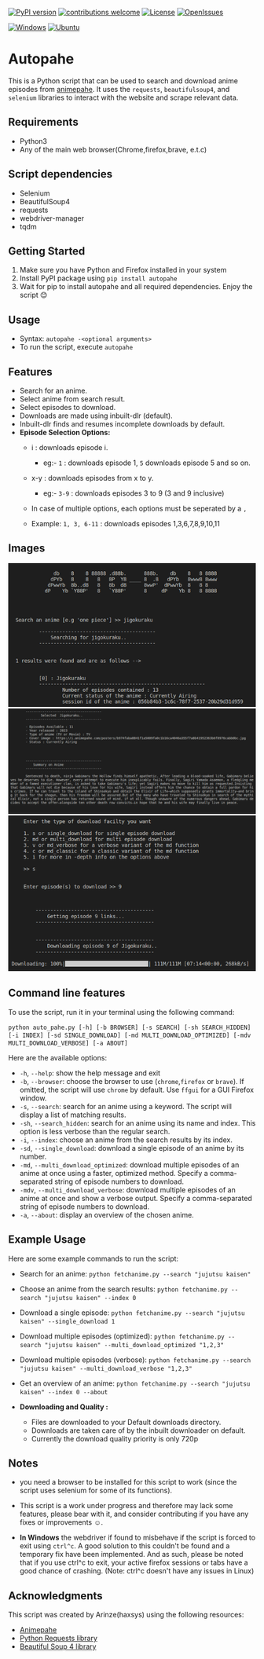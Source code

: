 
<!-- Badges -->
[![PyPI version](https://badge.fury.io/py/autopahe.svg)](https://pypi.org/project/autopahe/)
[![contributions welcome](https://img.shields.io/badge/contributions-welcome-brightgreen.svg?style=flat)](https://github.com/haxsysgit/autopahe/)
[![License](https://img.shields.io/github/license/haxsysgit/autopahe?color=brightgreen)](https://github.com/haxsysgit/autopahe/blob/main/license.md)
[![OpenIssues](https://img.shields.io/github/issues/haxsysgit/autopahe?color=important)](https://github.com/haxsysgit/autopahe/issues)
<!--LineBreak-->
[![Windows](https://img.shields.io/badge/Windows-white?style=flat-square&logo=windows&logoColor=blue)](https://github.com/haxsysgit/autopahe/)
[![Ubuntu](https://img.shields.io/badge/Ubuntu-white?style=flat-square&logo=ubuntu&logoColor=E95420)](https://github.com/haxsysgit/autopahe/)
<!-- Badges -->
# Autopahe
This is a Python script that can be used to search and download anime episodes from [animepahe](https://animepahe.com/). It uses the `requests`, `beautifulsoup4`, and `selenium` libraries to interact with the website and scrape relevant data.

## Requirements
- Python3
- Any of the main web browser(Chrome,firefox,brave, e.t.c)

## Script dependencies
- Selenium
- BeautifulSoup4
- requests
- webdriver-manager
- tqdm

## Getting Started
1. Make sure you have Python and Firefox installed in your system
2. Install PyPI package using `pip install autopahe`
3. Wait for pip to install autopahe and all required dependencies. Enjoy the script :blush:
## Usage
- Syntax: `autopahe -<optional arguments>`
- To run the script, execute `autopahe`

<!-- ![autopahe](https://user-images.githubusercontent.com/56473062/120795797-922a3b80-c557-11eb-8328-26cfb39f4187.png) -->

## Features
- Search for an anime.
- Select anime from search result.
- Select episodes to download.
- Downloads are made using inbuilt-dlr (default).
- Inbuilt-dlr finds and resumes incomplete downloads by default.
- **Episode Selection Options:**
  <!-- - `0` : downloads all the episodes of the selected anime. -->
  - i : downloads episode i.
    - eg:- `1` : downloads episode 1, `5` downloads episode 5 and so on.
    
  - x-y : downloads episodes from x to y. 
    - eg:- `3-9` : downloads episodes 3 to 9 (3 and 9 inclusive)
    
  - In case of multiple options, each options must be seperated by a `,`
  - Example: `1, 3, 6-11` : downloads episodes 1,3,6,7,8,9,10,11

## Images
![Search Utility Example](imgs/img1_top.png)
![other interaction](imgs/img2_middle.png)
![Finished Downloads](imgs/img3_last.png)



## Command line features
To use the script, run it in your terminal using the following command:

```shell
python auto_pahe.py [-h] [-b BROWSER] [-s SEARCH] [-sh SEARCH_HIDDEN] [-i INDEX] [-sd SINGLE_DOWNLOAD] [-md MULTI_DOWNLOAD_OPTIMIZED] [-mdv MULTI_DOWNLOAD_VERBOSE] [-a ABOUT]
```

Here are the available options:

- `-h`, `--help`: show the help message and exit
- `-b`, `--browser`: choose the browser to use (`chrome`,`firefox` or `brave`). If omitted, the script will use `chrome` by default. Use `ffgui` for a GUI Firefox window.
- `-s`, `--search`: search for an anime using a keyword. The script will display a list of matching results.
- `-sh`, `--search_hidden`: search for an anime using its name and index. This option is less verbose than the regular search.
- `-i`, `--index`: choose an anime from the search results by its index.
- `-sd`, `--single_download`: download a single episode of an anime by its number.
- `-md`, `--multi_download_optimized`: download multiple episodes of an anime at once using a faster, optimized method. Specify a comma-separated string of episode numbers to download.
- `-mdv`, `--multi_download_verbose`: download multiple episodes of an anime at once and show a verbose output. Specify a comma-separated string of episode numbers to download.
- `-a`, `--about`: display an overview of the chosen anime.
  

## Example Usage

Here are some example commands to run the script:

- Search for an anime: `python fetchanime.py --search "jujutsu kaisen"`
- Choose an anime from the search results: `python fetchanime.py --search "jujutsu kaisen" --index 0`
- Download a single episode: `python fetchanime.py --search "jujutsu kaisen" --single_download 1`
- Download multiple episodes (optimized): `python fetchanime.py --search "jujutsu kaisen" --multi_download_optimized "1,2,3"`
- Download multiple episodes (verbose): `python fetchanime.py --search "jujutsu kaisen" --multi_download_verbose "1,2,3"`
- Get an overview of an anime: `python fetchanime.py --search "jujutsu kaisen" --index 0 --about`



- **Downloading and Quality :**
  - Files are downloaded to your Default downloads directory.
  - Downloads are taken care of by the inbuilt downloader on default.
  - Currently the download quality priority is only 720p
    <!-- - ie, downloader first checks for 720p video, if 720p is not available checks for 1080p and so on. -->

## Notes
- you need a browser to be installed for this script to work (since the script uses selenium for some of its functions).
- This script is a work under progress and therefore may lack some features, please bear with it, and consider contributing if you have any fixes or improvements :relaxed:. 

- **In Windows** the webdriver if found to misbehave if the script is forced to exit using `ctrl^c`. A good solution to this couldn't be found and a temporary fix have been implemented. And as such, please be noted that if you use ctrl^c to exit, your active firefox sessions or tabs have a good chance of crashing. (Note: ctrl^c doesn't have any issues in Linux)


## Acknowledgments

This script was created by Arinze(haxsys) using the following resources:

- [Animepahe](https://animepahe.com/)
- [Python Requests library](https://requests.readthedocs.io/)
- [Beautiful Soup 4 library](https://www.crummy.com/software/BeautifulSoup/bs4/doc/)
